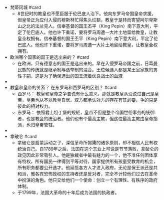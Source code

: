 - 梵蒂冈城 #card  
	- 8世纪时的教皇也不愿臣服于伦巴底人治下。他向东罗马帝国皇帝求援，但皇帝正为应付入侵的穆斯林忙得焦头烂额，教皇于是转而寄望阿尔卑斯山之北的法兰克人。信奉基督的国王丕平（King Pepin）南下意大利，平定了伦巴底人。他也许下重诺，要将罗马周遭一大片土地留给教皇，让教皇全权拥有。信奉基督的国王丕平（King Pepin）南下意大利，平定了伦巴底人。他也许下重诺，要将罗马周遭一大片土地留给教皇，让教皇全权拥有。  
- 欧洲哪个国家的国王是选出来的？ #card  
	- 在欧洲，只有德意志的国王是选出来的。早在入侵罗马帝国之前，日耳曼民族的传统就是继承制与选举制的混合。王位候选人都是某王室家族的男性子嗣，这是为了确保选出的国王流着优良战士的血液  
-  
- 教皇和皇帝的关系？ 在东罗马和西罗马的区别？ #card  
	- 西罗马： 教皇和皇帝之争要说有什么意义，那就是教皇从没说过自己是皇帝，皇帝也从不以教皇自居。双方都承认对方的存在有其必要，争的只是彼此的相对权力。  
	- 东罗马： 依照君士坦丁堡的规矩，皇帝不但是整个帝国世俗事务的统御者，也是教会的统治者。他们也有个最高主教，但这位最高主教由皇帝指派，也归皇帝管辖。  
-  
- 拿破仑 #card  
	- 拿破仑是启蒙运动之子，深信革命所揭橥的诸多原则，却不相信人民有权统治自己。自1789年之后，法国在这个志业上可说是节节落败，拿破仑的政见因此非常吸引人。他是独裁者中最有魅力的一个，他不准任何团体享有特权，所有国民一律得到平等对待，国家提供所有孩童受教育的机会，所有职务都要公开选才。他延揽各方人才进入政府，无论是保王派还是共和派，雅各宾恐怖政权的支持者还是反对者，完全不计较他们过去在革命中扮演的角色。他只交给他们一个使命：创立一个有理性、有秩序的政府体制。  
	- 于1799年，法国大革命的十年后成为法国的执政者。  